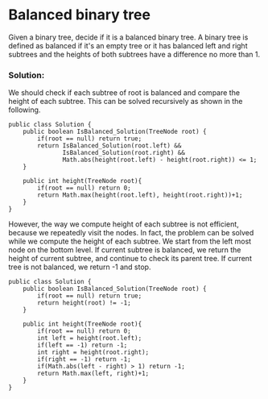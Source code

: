 # Balanced binary tree

Given a binary tree, decide if it is a balanced binary tree. A binary tree is defined as balanced if it's an empty tree or it has balanced left and right subtrees and the heights of both subtrees have a difference no more than 1.

### Solution:

We should check if each subtree of root is balanced and compare the height of each subtree. This can be solved recursively as shown in the following.

```
public class Solution {
    public boolean IsBalanced_Solution(TreeNode root) {
        if(root == null) return true;
        return IsBalanced_Solution(root.left) &&
               IsBalanced_Solution(root.right) &&
               Math.abs(height(root.left) - height(root.right)) <= 1;
    }
     
    public int height(TreeNode root){
        if(root == null) return 0;
        return Math.max(height(root.left), height(root.right))+1;
    }
}

```

However, the way we compute height of each subtree is not efficient, because we repeatedly visit the nodes. In fact, the problem can be solved while we compute the height of each subtree. We start from the left most node on the bottom level. If current subtree is balanced, we return the height of current subtree, and continue to check its parent tree. If current tree is not balanced, we return -1 and stop.

```
public class Solution {
    public boolean IsBalanced_Solution(TreeNode root) {
        if(root == null) return true;
        return height(root) != -1;
    }
    
    public int height(TreeNode root){
        if(root == null) return 0;
        int left = height(root.left);
        if(left == -1) return -1;
        int right = height(root.right);
        if(right == -1) return -1;
        if(Math.abs(left - right) > 1) return -1;
        return Math.max(left, right)+1;
    }
}
```
